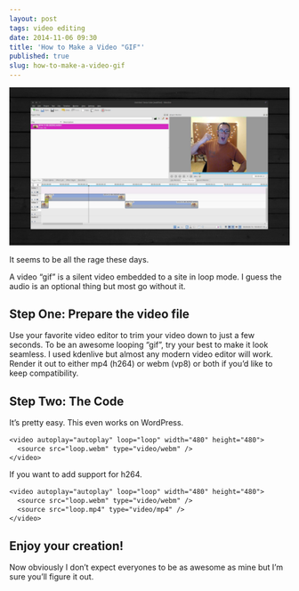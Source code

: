 ```yaml
---
layout: post
tags: video editing
date: 2014-11-06 09:30
title: 'How to Make a Video "GIF"'
published: true
slug: how-to-make-a-video-gif
---
```


![](/images/make-a-video-gif.jpg)

It seems to be all the rage these days.

A video “gif” is a silent video embedded to a site in loop mode. I guess the audio is an optional thing but most go without it.

## Step One: Prepare the video file

Use your favorite video editor to trim your video down to just a few seconds. To be an awesome looping “gif”, try your best to make it look seamless. I used kdenlive but almost any modern video editor will work. Render it out to either mp4 (h264) or webm (vp8) or both if you’d like to keep compatibility.

## Step Two: The Code

It’s pretty easy. This even works on WordPress.

```
<video autoplay="autoplay" loop="loop" width="480" height="480">
  <source src="loop.webm" type="video/webm" />
</video>
```

If you want to add support for h264.

```
<video autoplay="autoplay" loop="loop" width="480" height="480">
  <source src="loop.webm" type="video/webm" />
  <source src="loop.mp4" type="video/mp4" />
</video>
```

## Enjoy your creation!

Now obviously I don’t expect everyones to be as awesome as mine but I’m sure you’ll figure it out.
